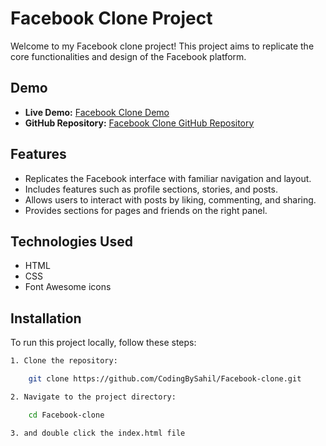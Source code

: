# Facebook Clone Project

Welcome to my Facebook clone project! This project aims to replicate the core functionalities and design of the Facebook platform.

## Demo

- **Live Demo:** [Facebook Clone Demo](https://codingbysahil.github.io/Facebook-clone/)
- **GitHub Repository:** [Facebook Clone GitHub Repository](https://github.com/CodingBySahil/Facebook-clone)

## Features

- Replicates the Facebook interface with familiar navigation and layout.
- Includes features such as profile sections, stories, and posts.
- Allows users to interact with posts by liking, commenting, and sharing.
- Provides sections for pages and friends on the right panel.

## Technologies Used

- HTML
- CSS
- Font Awesome icons

## Installation

To run this project locally, follow these steps:

```bash
1. Clone the repository:

    git clone https://github.com/CodingBySahil/Facebook-clone.git

2. Navigate to the project directory:

    cd Facebook-clone

3. and double click the index.html file 

